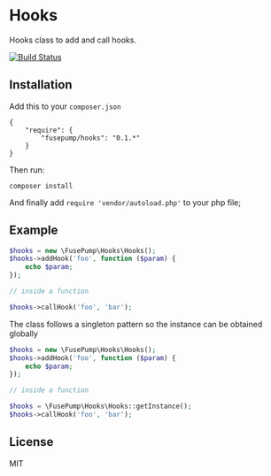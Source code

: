 # Hooks

Hooks class to add and call hooks.

[![Build Status](https://travis-ci.org/FusePump/hooks.php.png?branch=master)](https://travis-ci.org/FusePump/hooks.php)

## Installation

Add this to your `composer.json`

```
{
    "require": {
        "fusepump/hooks": "0.1.*"
    }
}
```
Then run:

    composer install

And finally add `require 'vendor/autoload.php'` to your php file;

## Example

```php
$hooks = new \FusePump\Hooks\Hooks();
$hooks->addHook('foo', function ($param) {
    echo $param;
});

// inside a function

$hooks->callHook('foo', 'bar');
```

The class follows a singleton pattern so the instance can be obtained globally

```php
$hooks = new \FusePump\Hooks\Hooks();
$hooks->addHook('foo', function ($param) {
    echo $param;
});

// inside a function

$hooks = \FusePump\Hooks\Hooks::getInstance();
$hooks->callHook('foo', 'bar');
```

## License

MIT
